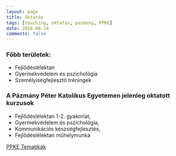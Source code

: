 ```yaml
---
layout: page
title: Oktatás
tags: [teaching, oktatas, pazmany, PPKE]
date: 2018-08-24
comments: false
---
```


### Főbb területek: 
- Fejlődéslélektan
- Gyermekvédelem és pszichológia
- Személyiségfejlesztő tréningek

### A Pázmány Péter Katolikus Egyetemen jelenleg oktatott kurzusok
- Fejlődéslélektan 1-2. gyakorlat, 
- Gyermekvédelem és pszichológia, 
- Kommunikációs készségfejlesztés,
- Fejlődéslélektan műhelymunka

[PPKE Tematikák](https://btk.ppke.hu/karunkrol/intezetek-tanszekek/pszichologiai-intezet/tanszekek-szervezeti-egysegek/fejlodes-es-klinikai-gyermeklelektan-tanszek/oktatoink/szabo-beata)

